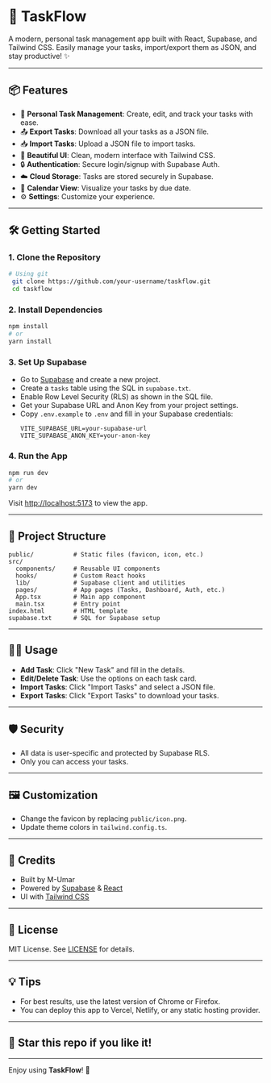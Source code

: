 # 🚀 TaskFlow

A modern, personal task management app built with React, Supabase, and Tailwind CSS. Easily manage your tasks, import/export them as JSON, and stay productive! ✨

---

## 📦 Features

- 📝 **Personal Task Management**: Create, edit, and track your tasks with ease.
- 📤 **Export Tasks**: Download all your tasks as a JSON file.
- 📥 **Import Tasks**: Upload a JSON file to import tasks.
- 🎨 **Beautiful UI**: Clean, modern interface with Tailwind CSS.
- 🔒 **Authentication**: Secure login/signup with Supabase Auth.
- ☁️ **Cloud Storage**: Tasks are stored securely in Supabase.
- 📅 **Calendar View**: Visualize your tasks by due date.
- ⚙️ **Settings**: Customize your experience.

---

## 🛠️ Getting Started

### 1. Clone the Repository
```sh
# Using git
 git clone https://github.com/your-username/taskflow.git
 cd taskflow
```

### 2. Install Dependencies
```sh
npm install
# or
yarn install
```

### 3. Set Up Supabase
- Go to [Supabase](https://supabase.com/) and create a new project.
- Create a `tasks` table using the SQL in `supabase.txt`.
- Enable Row Level Security (RLS) as shown in the SQL file.
- Get your Supabase URL and Anon Key from your project settings.
- Copy `.env.example` to `.env` and fill in your Supabase credentials:
  ```env
  VITE_SUPABASE_URL=your-supabase-url
  VITE_SUPABASE_ANON_KEY=your-anon-key
  ```

### 4. Run the App
```sh
npm run dev
# or
yarn dev
```
Visit [http://localhost:5173](http://localhost:5173) to view the app.

---

## 📂 Project Structure

```
public/           # Static files (favicon, icon, etc.)
src/
  components/     # Reusable UI components
  hooks/          # Custom React hooks
  lib/            # Supabase client and utilities
  pages/          # App pages (Tasks, Dashboard, Auth, etc.)
  App.tsx         # Main app component
  main.tsx        # Entry point
index.html        # HTML template
supabase.txt      # SQL for Supabase setup
```

---

## 🧑‍💻 Usage

- **Add Task**: Click "New Task" and fill in the details.
- **Edit/Delete Task**: Use the options on each task card.
- **Import Tasks**: Click "Import Tasks" and select a JSON file.
- **Export Tasks**: Click "Export Tasks" to download your tasks.

---

## 🛡️ Security
- All data is user-specific and protected by Supabase RLS.
- Only you can access your tasks.

---

## 🖼️ Customization
- Change the favicon by replacing `public/icon.png`.
- Update theme colors in `tailwind.config.ts`.

---

## 🙏 Credits
- Built by M-Umar
- Powered by [Supabase](https://supabase.com/) & [React](https://react.dev/)
- UI with [Tailwind CSS](https://tailwindcss.com/)

---

## 📃 License

MIT License. See [LICENSE](LICENSE) for details.

---

## 💡 Tips
- For best results, use the latest version of Chrome or Firefox.
- You can deploy this app to Vercel, Netlify, or any static hosting provider.

---

## 🌟 Star this repo if you like it!

---

Enjoy using **TaskFlow**! 🎉
